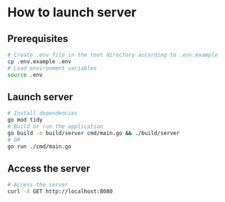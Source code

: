 # How to launch server

## Prerequisites
```bash
# Create .env file in the root directory according to .env.example
cp .env.example .env
# Load environment variables
source .env
```

## Launch server
```bash
# Install dependencies
go mod tidy
# Build or run the application
go build -o build/server cmd/main.go && ./build/server
# OR
go run ./cmd/main.go 
```

## Access the server
```bash
# Access the server
curl -X GET http://localhost:8080
```